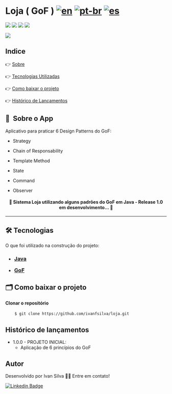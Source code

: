 # Loja ( GoF ) [![en](https://img.shields.io/badge/lang-en-red.svg)](https://github.com/ivanfsilva/gatitobook/blob/master/README.md) [![pt-br](https://img.shields.io/badge/lang-pt--br-green.svg)](https://github.com/ivanfsilva/gatitobook/blob/master/README.md) [![es](https://img.shields.io/badge/lang-es-yellow.svg)](https://github.com/ivanfsilva/gatitobook/blob/master/README.es.md)



![](https://img.shields.io/github/issues/ivanfsilva/rh)
![](https://img.shields.io/github/forks/ivanfsilva/rh)
![](https://img.shields.io/github/stars/ivanfsilva/rh)
![](https://img.shields.io/github/license/ivanfsilva/rh)


![](https://img.shields.io/badge/STATUS-EM_DESENVOLVIMENTO-red)

## Indice

👉 [Sobre](#-sobre-o-app)

👉 [Tecnologias Utilizadas](#-tecnologias)

👉 [Como baixar o projeto](#-como-baixar-o-projeto)

👉 [Histórico de Lançamentos](#histórico-de-lançamentos)

## 🔖&nbsp; Sobre o App

Aplicativo para praticar 6 Design Patterns do GoF:

* Strategy

* Chain of Responsability

* Template Method

* State

* Command

* Observer



<h4 align="center"> 
	🚧  Sistema Loja utilizando alguns padrões do GoF em Java - Release 1.0 em desenvolvimento...  🚧
</h4>


---


## 🛠 Tecnologias

O que foi utilizado na construção do projeto:

<h3>

* [Java](https://nodejs.org/en/)


* [GoF](https://#)


</h3>


## 🗂 Como baixar o projeto

#### Clonar o repositório

```bash
    $ git clone https://github.com/ivanfsilva/loja.git
```

## Histórico de lançamentos

* 1.0.0 - PROJETO INICIAL:
  * Aplicação de 6 princípios do GoF
  
  
## Autor

Desenvolvido por Ivan Silva 👋🏽 Entre em contato!

[![Linkedin Badge](https://img.shields.io/badge/-IvanSilva-blue?style=flat-square&logo=Linkedin&logoColor=white&link=https://www.linkedin.com/in/ivanfsilva/)](https://www.linkedin.com/in/ivanfsilva/) 

